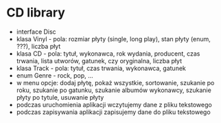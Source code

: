# CD library

* interface Disc
* klasa Vinyl - pola: rozmiar płyty (single, long play), stan płyty (enum, ???), liczba płyt
* klasa CD - pola: tytuł, wykonawca, rok wydania, producent, czas trwania, lista utworów, gatunek, czy oryginalna, liczba płyt
* klasa Track - pola: tytuł, czas trwania, wykonawca, gatunek
* enum Genre - rock, pop, ...
* w menu opcje: dodaj płytę, pokaż wszystkie, sortowanie, szukanie po roku, szukanie po gatunku, szukanie albumów wykonawcy, szukanie płyty po tytule, usuwanie płyty
* podczas uruchomienia aplikacji wczytujemy dane z pliku tekstowego
* podczas zapisywania aplikacji zapisujemy dane do pliku tekstowego